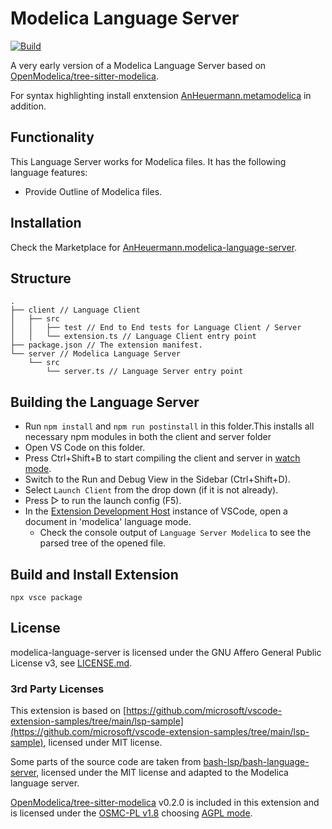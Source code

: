 # Modelica Language Server

[![Build](https://github.com/AnHeuermann/modelica-language-server/actions/workflows/test.yml/badge.svg)](https://github.com/AnHeuermann/modelica-language-server/actions/workflows/test.yml)

A very early version of a Modelica Language Server based on
[OpenModelica/tree-sitter-modelica](https://github.com/OpenModelica/tree-sitter-modelica).

For syntax highlighting install enxtension
[AnHeuermann.metamodelica](https://marketplace.visualstudio.com/items?itemName=AnHeuermann.metamodelica)
in addition.

## Functionality

This Language Server works for Modelica files. It has the following language
features:

  - Provide Outline of Modelica files.

## Installation

Check the Marketplace for
[AnHeuermann.modelica-language-server]((https://marketplace.visualstudio.com/items?itemName=AnHeuermann.modelica-language-server)).

## Structure

```
.
├── client // Language Client
│   ├── src
│   │   ├── test // End to End tests for Language Client / Server
│   │   └── extension.ts // Language Client entry point
├── package.json // The extension manifest.
└── server // Modelica Language Server
    └── src
        └── server.ts // Language Server entry point
```

## Building the Language Server

  - Run `npm install` and `npm run postinstall` in this folder.This installs all
    necessary npm modules in both the client and server folder
  - Open VS Code on this folder.
  - Press Ctrl+Shift+B to start compiling the client and server in [watch
    mode](https://code.visualstudio.com/docs/editor/tasks#:~:text=The%20first%20entry%20executes,the%20HelloWorld.js%20file.).
  - Switch to the Run and Debug View in the Sidebar (Ctrl+Shift+D).
  - Select `Launch Client` from the drop down (if it is not already).
  - Press ▷ to run the launch config (F5).
  - In the [Extension Development
    Host](https://code.visualstudio.com/api/get-started/your-first-extension#:~:text=Then%2C%20inside%20the%20editor%2C%20press%20F5.%20This%20will%20compile%20and%20run%20the%20extension%20in%20a%20new%20Extension%20Development%20Host%20window.)
    instance of VSCode, open a document in 'modelica' language mode.
    - Check the console output of `Language Server Modelica` to see the parsed
      tree of the opened file.

## Build and Install Extension

```
npx vsce package
```

## License

modelica-language-server is licensed under the
GNU Affero General Public License v3, see [LICENSE.md](./LICENSE.md).

### 3rd Party Licenses

This extension is based on
[https://github.com/microsoft/vscode-extension-samples/tree/main/lsp-sample](https://github.com/microsoft/vscode-extension-samples/tree/main/lsp-sample),
licensed under MIT license.

Some parts of the source code are taken from
[bash-lsp/bash-language-server](https://github.com/bash-lsp/bash-language-server),
licensed under the MIT license and adapted to the Modelica language server.

[OpenModelica/tree-sitter-modelica](https://github.com/OpenModelica/tree-sitter-modelica)
v0.2.0 is included in this extension and is licensed under the [OSMC-PL
v1.8](./server/OSMC-License.txt) choosing [AGPL mode](./OSMC-USAGE-MODE.txt).
